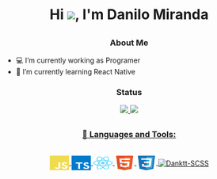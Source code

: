 <h1 align="center">Hi <img src="https://raw.githubusercontent.com/MartinHeinz/MartinHeinz/master/wave.gif" height="30px" >, I'm Danilo Miranda</h1>

## <h3 align="center"> About Me </h3>
- 💻 I’m currently working as Programer
- 📖 I’m currently learning React Native



<h3 align="center"> Status </h3>
<div align="center">
  <a href="https://github.com/danktt">
  <img height="180rem" src="https://github-readme-stats.vercel.app/api?username=danktt&show_icons=true&theme=tokyonight&include_all_commits=true&count_private=true"/>
  <img height="180rem"src="https://github-readme-stats.vercel.app/api/top-langs/?username=danktt&layout=compact&langs_count=7&theme=tokyonight"/>
</div>
  
  ##

  <h3 align="center"> 🚀 Languages and Tools: </h3>
  <div style="display: inline_block" align="center"><br>
    <img align="center" alt="Danktt-Js" height="30" width="40" src="https://raw.githubusercontent.com/devicons/devicon/master/icons/javascript/javascript-plain.svg">
    <img align="center" alt="Danktt-Ts" height="30" width="40" src="https://raw.githubusercontent.com/devicons/devicon/master/icons/typescript/typescript-plain.svg">
    <img align="center" alt="Danktt-React" height="30" width="40" src="https://raw.githubusercontent.com/devicons/devicon/master/icons/react/react-original.svg">
    <img align="center" alt="Danktt-HTML" height="30" width="40" src="https://raw.githubusercontent.com/devicons/devicon/master/icons/html5/html5-original.svg">
    <img align="center" alt="Danktt-CSS" height="30" width="40" src="https://raw.githubusercontent.com/devicons/devicon/master/icons/css3/css3-original.svg">
    <img align="center" alt="Danktt-SCSS" height="30" width="40" src="https://cdn.jsdelivr.net/gh/devicons/devicon/icons/sass/sass-original.svg">
   
  </div>
  
  ##
  
  
  
  
  
  
  
  
  
